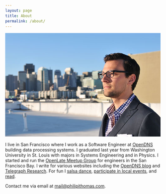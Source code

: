 ```yaml
---
layout: page
title: About
permalink: /about/
---
```

<img src="/images/about.jpg" alt="Philip I. Thomas"/>

I live in San Francisco where I work as a Software Engineer at [OpenDNS](https://www.opendns.com) building data processing systems. I graduated last year from Washington University in St. Louis with majors in Systems Engineering and in Physics. I started and run the [OpenLate Meetup Group](http://meetup.com/openlate) for engineers in the San Francisco Bay. I write for various websites including the [OpenDNS blog](http://blog.opendns.com) and [Telegraph Research](http://telegraphresearch.com). For fun I [salsa dance](/salsa-videos/), [participate in local events](/video-quantified-self/), and [read](http://goodreads.com/philipithomas).

Contact me via email at [mail@philipithomas.com](mailto:mail@philipithomas.com).

